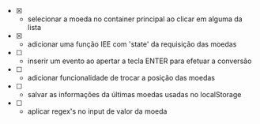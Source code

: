 - [X] - selecionar a moeda no container principal ao clicar em alguma da lista
- [X] - adicionar uma função IEE com 'state' da requisição das moedas
- [ ] - inserir um evento ao apertar a tecla ENTER para efetuar a conversão
- [ ] - adicionar funcionalidade de trocar a posição das moedas
- [ ] - salvar as informações da últimas moedas usadas no localStorage
- [ ] - aplicar regex's no input de valor da moeda